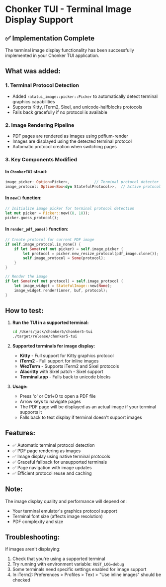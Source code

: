 # Chonker TUI - Terminal Image Display Support

## ✅ Implementation Complete

The terminal image display functionality has been successfully implemented in your Chonker TUI application.

## What was added:

### 1. **Terminal Protocol Detection**
- Added `ratatui_image::picker::Picker` to automatically detect terminal graphics capabilities
- Supports Kitty, iTerm2, Sixel, and unicode-halfblocks protocols
- Falls back gracefully if no protocol is available

### 2. **Image Rendering Pipeline**
- PDF pages are rendered as images using pdfium-render
- Images are displayed using the detected terminal protocol
- Automatic protocol creation when switching pages

### 3. **Key Components Modified**

#### In `ChonkerTUI` struct:
```rust
image_picker: Option<Picker>,           // Terminal protocol detector
image_protocol: Option<Box<dyn StatefulProtocol>>,  // Active protocol state
```

#### In `new()` function:
```rust
// Initialize image picker for terminal protocol detection
let mut picker = Picker::new((8, 18));
picker.guess_protocol();
```

#### In `render_pdf_pane()` function:
```rust
// Create protocol for current PDF image
if self.image_protocol.is_none() {
    if let Some(ref mut picker) = self.image_picker {
        let protocol = picker.new_resize_protocol(pdf_image.clone());
        self.image_protocol = Some(protocol);
    }
}

// Render the image
if let Some(ref mut protocol) = self.image_protocol {
    let image_widget = StatefulImage::new(None);
    image_widget.render(inner, buf, protocol);
}
```

## How to test:

1. **Run the TUI in a supported terminal:**
   ```bash
   cd /Users/jack/chonker5/chonker5-tui
   ./target/release/chonker5-tui
   ```

2. **Supported terminals for image display:**
   - **Kitty** - Full support for Kitty graphics protocol
   - **iTerm2** - Full support for inline images  
   - **WezTerm** - Supports iTerm2 and Sixel protocols
   - **Alacritty** with Sixel patch - Sixel support
   - **Terminal.app** - Falls back to unicode blocks

3. **Usage:**
   - Press 'o' or Ctrl+O to open a PDF file
   - Arrow keys to navigate pages
   - The PDF page will be displayed as an actual image if your terminal supports it
   - Falls back to text display if terminal doesn't support images

## Features:
- ✅ Automatic terminal protocol detection
- ✅ PDF page rendering as images
- ✅ Image display using native terminal protocols
- ✅ Graceful fallback for unsupported terminals
- ✅ Page navigation with image updates
- ✅ Efficient protocol reuse and caching

## Note:
The image display quality and performance will depend on:
- Your terminal emulator's graphics protocol support
- Terminal font size (affects image resolution)
- PDF complexity and size

## Troubleshooting:

If images aren't displaying:
1. Check that you're using a supported terminal
2. Try running with environment variable: `RUST_LOG=debug`
3. Some terminals need specific settings enabled for image support
4. In iTerm2: Preferences > Profiles > Text > "Use inline images" should be checked